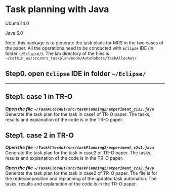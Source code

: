 # Task planning with Java

Ubuntu14.0 

Java 6.0

Note: this package is to generate the task plans for MRS in the two cases of the paper. All the operations need to be conducted with `Eclipse` IDE (in folder `~/Eclipse/`). The lab directory of the files is `~/catkin_ws/src/mrs_taskplan/node/AutoRobots/TaskAllocAut/`

## Step0. open `Eclipse` IDE in folder `~/Eclipse/`

***

## Step1. case 1 in TR-O

_**Open the file `~/TaskAllocAut/src/taskPlanning2/experiment_c1s2.java`**_ Generate the task plan for the task in case1 of TR-O paper. The tasks, results and explanation of the code is in the TR-O paper.


## Step1. case 2 in TR-O

_**Open the file `~/TaskAllocAut/src/taskPlanning2/experiment_c2s1.java`**_ Generate the task plan for the task in case2 of TR-O paper. The tasks, results and explanation of the code is in the TR-O paper.

_**Open the file `~/TaskAllocAut/src/taskPlanning2/experiment_c2s2.java`**_ Generate the task plan for the task in case2 of TR-O paper. The file is for the redecomposition and replanning of the updated task automaton. The tasks, results and explanation of the code is in the TR-O paper.
